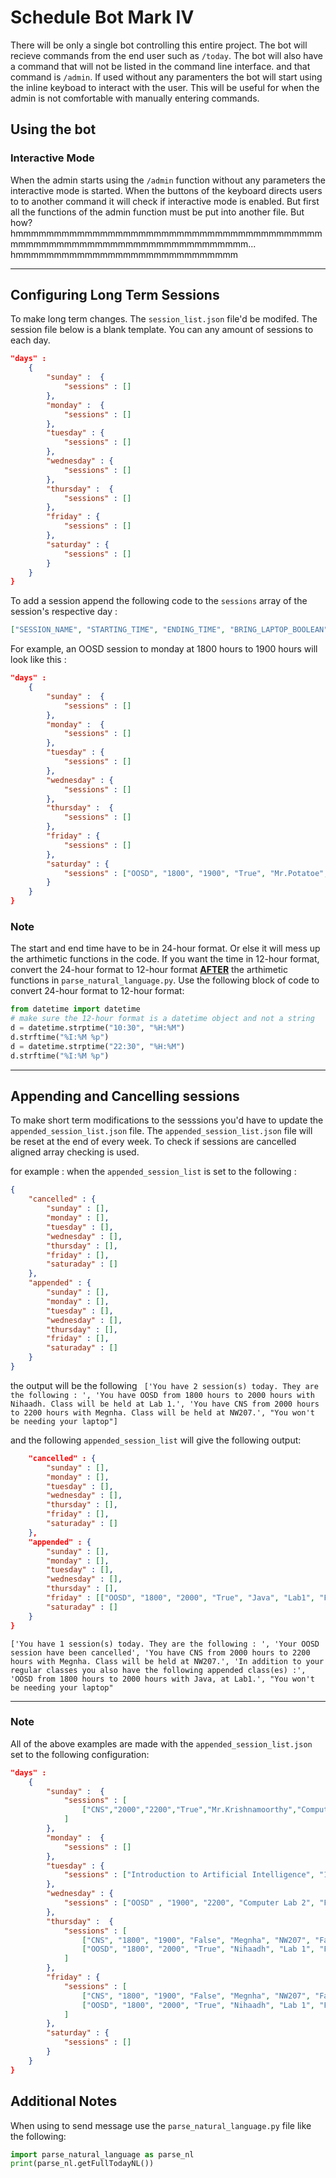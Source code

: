 # Schedule Bot Mark IV

There will be only a single bot controlling this entire project. The bot will recieve commands from the end user such as `/today`. The bot will
also have a command that will not be listed in the command line interface. and that command is `/admin`. If used without any paramenters the
bot will start using the inline keyboad to interact with the user. This will be useful for when the admin is not comfortable with manually entering
commands.

## Using the bot

### Interactive Mode

When the admin starts using the `/admin` function without any parameters the interactive mode is started. When the buttons of the keyboard directs
users to to another command it will check if interactive mode is enabled. But first all the functions of the admin function must be put into another
file. But how? hmmmmmmmmmmmmmmmmmmmmmmmmmmmmmmmmmmmmmmmmmmmmmmmmmmmmmmmmmmmmmmmmmmmmmmm... hmmmmmmmmmmmmmmmmmmmmmmmmmmmmm

 

---

## Configuring Long Term Sessions
To make long term changes. The `session_list.json` file'd be modifed. The session file below is a blank template. You can any amount of sessions to each day.
```json { 
"days" :
	{ 
		"sunday" :  {
			"sessions" : []
		},
		"monday" :  {
			"sessions" : []
		},
		"tuesday" : {
			"sessions" : []
		},
		"wednesday" : {
			"sessions" : []
		},
		"thursday" :  {
			"sessions" : []
		},
		"friday" : {
			"sessions" : []
		},
		"saturday" : {
			"sessions" : []
		}
	}
}
```
To add a session append the following code to the `sessions` array of the session's respective day :
```json
["SESSION_NAME", "STARTING_TIME", "ENDING_TIME", "BRING_LAPTOP_BOOLEAN", "LECTURER_NAME", "VENUE"]
```

For example, an OOSD session to monday at 1800 hours to 1900 hours will look like this :
```json { 
"days" :
	{ 
		"sunday" :  {
			"sessions" : []
		},
		"monday" :  {
			"sessions" : []
		},
		"tuesday" : {
			"sessions" : []
		},
		"wednesday" : {
			"sessions" : []
		},
		"thursday" :  {
			"sessions" : []
		},
		"friday" : {
			"sessions" : []
		},
		"saturday" : {
			"sessions" : ["OOSD", "1800", "1900", "True", "Mr.Potatoe", "Lab 1"]
		}
	}
}
```
### Note

The start and end time have to be in 24-hour format. Or else it will mess up the arthimetic functions in the code. If you want the time in 12-hour format, convert the 24-hour format to 12-hour format <u><b>AFTER</b></u> the arthimetic functions in `parse_natural_language.py`. Use the following block of code to convert 24-hour format to 12-hour format:

```python
from datetime import datetime
# make sure the 12-hour format is a datetime object and not a string
d = datetime.strptime("10:30", "%H:%M")
d.strftime("%I:%M %p")
d = datetime.strptime("22:30", "%H:%M")
d.strftime("%I:%M %p")
```


 
---

## Appending and Cancelling sessions
To make short term modifications to the sesssions you'd have to update the `appended_session_list.json` file. The `appended_session_list.json` file will be reset at the end of every week. To check if sessions are cancelled aligned array checking is used. 

for example : when the `appended_session_list` is set to the following : 
```json
{
	"cancelled" : {
		"sunday" : [],
		"monday" : [],
		"tuesday" : [],
		"wednesday" : [],
		"thursday" : [],
		"friday" : [],
		"saturaday" : []
	},
	"appended" : {
		"sunday" : [],
		"monday" : [],
		"tuesday" : [],
		"wednesday" : [],
		"thursday" : [],
		"friday" : [],
		"saturaday" : []
	}
}

```
the output will be the following
``` ['You have 2 session(s) today. They are the following : ', 'You have OOSD from 1800 hours to 2000 hours with Nihaadh. Class will be held at Lab 1.', 'You have CNS from 2000 hours to 2200 hours with Megnha. Class will be held at NW207.', "You won't be needing your laptop"]```

and the following `appended_session_list` will give the following output:

```json {
	"cancelled" : {
		"sunday" : [],
		"monday" : [],
		"tuesday" : [],
		"wednesday" : [],
		"thursday" : [],
		"friday" : [],
		"saturaday" : []
	},
	"appended" : {
		"sunday" : [],
		"monday" : [],
		"tuesday" : [],
		"wednesday" : [],
		"thursday" : [],
		"friday" : [["OOSD", "1800", "2000", "True", "Java", "Lab1", "False"]],
		"saturaday" : []
	}
}

```
```['You have 1 session(s) today. They are the following : ', 'Your OOSD session have been cancelled', 'You have CNS from 2000 hours to 2200 hours with Megnha. Class will be held at NW207.', 'In addition to your regular classes you also have the following appended class(es) :', 'OOSD from 1800 hours to 2000 hours with Java, at Lab1.', "You won't be needing your laptop"```

---

### Note
All of the above examples are made with the `appended_session_list.json` set to the following configuration:

```json { 
"days" :
	{ 
		"sunday" :  {
			"sessions" : [
				["CNS","2000","2200","True","Mr.Krishnamoorthy","Computer Lab 2","True"]
			]
		},
		"monday" :  {
			"sessions" : []
		},
		"tuesday" : {
			"sessions" : ["Introduction to Artificial Intelligence", "1800", "2100", "Computer Lab 2", "False"]
		},
		"wednesday" : {
			"sessions" : ["OOSD" , "1900", "2200", "Computer Lab 2", "False"]
		},
		"thursday" :  {
			"sessions" : [
				["CNS", "1800", "1900", "False", "Megnha", "NW207", "False"],
				["OOSD", "1800", "2000", "True", "Nihaadh", "Lab 1", "False"]
			]
		},
		"friday" : {
			"sessions" : [
				["CNS", "1800", "1900", "False", "Megnha", "NW207", "False"],
				["OOSD", "1800", "2000", "True", "Nihaadh", "Lab 1", "False"]
			]
		},
		"saturday" : {
			"sessions" : []
		}
	}
}
```

## Additional Notes
When using to send message use the `parse_natural_language.py` file like the following:
```python
import parse_natural_language as parse_nl
print(parse_nl.getFullTodayNL())
```

